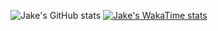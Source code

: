 ![Jake's GitHub stats](https://github-readme-stats.vercel.app/api?username=JakeSamoyed&theme=transparent&show_icons=true)
[![Jake's WakaTime stats](https://github-readme-stats.vercel.app/api/wakatime?username=JakeSamoyed&theme=transparent)](https://github.com/anuraghazra/github-readme-stats)
